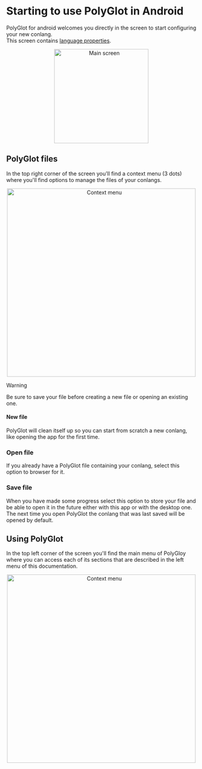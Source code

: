 # Starting to use PolyGlot in Android  

PolyGlot for android welcomes you directly in the screen to start configuring your new conlang.  
This screen contains [language properties](properties.md).  

<p align="center">  
	<img src="/img/main_screen.png" alt="Main screen" width="250"/>  
</p>  

## PolyGlot files

In the top right corner of the screen you'll find a context menu (3 dots) where you'll find options to manage the files of your conlangs.  

<p align="center">  
	<img src="/img/arrow_context_menu.png" alt="Context menu" width="500"/>  
</p>  

<div class="admonition warning">  
	<p class="admonition-title">Warning</p>  
	<p>Be sure to save your file before creating a new file or opening an existing one.</p>  
</div>  

#### New file  

PolyGlot will clean itself up so you can start from scratch a new conlang, like opening the app for the first time.  

### Open file  

If you already have a PolyGlot file containing your conlang, select this option to browser for it.  

### Save file  

When you have made some progress select this option to store your file and be able to open it in the future either with this app or with the desktop one.  
The next time you open PolyGlot the conlang that was last saved will be opened by default.  

## Using PolyGlot  

In the top left corner of the screen you'll find the main menu of PolyGloy where you can access each of its sections that are described in the left menu of this documentation.  

<p align="center">  
	<img src="/img/arrow_main_menu.png" alt="Context menu" width="500"/>  
</p>  